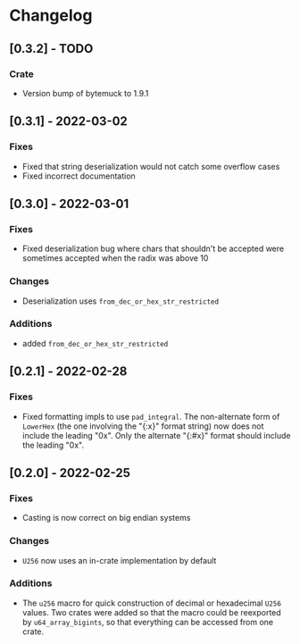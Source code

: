 # Changelog

## [0.3.2] - TODO
### Crate
- Version bump of bytemuck to 1.9.1

## [0.3.1] - 2022-03-02
### Fixes
- Fixed that string deserialization would not catch some overflow cases
- Fixed incorrect documentation

## [0.3.0] - 2022-03-01
### Fixes
- Fixed deserialization bug where chars that shouldn't be accepted were sometimes accepted when the
  radix was above 10

### Changes
- Deserialization uses `from_dec_or_hex_str_restricted`

### Additions
- added `from_dec_or_hex_str_restricted`

## [0.2.1] - 2022-02-28
### Fixes
- Fixed formatting impls to use `pad_integral`. The non-alternate form of `LowerHex` (the one
  involving the "{:x}" format string) now does not include the leading "0x". Only the alternate
  "{:#x}" format should include the leading "0x".

## [0.2.0] - 2022-02-25
### Fixes
- Casting is now correct on big endian systems

### Changes
- `U256` now uses an in-crate implementation by default

### Additions
- The `u256` macro for quick construction of decimal or hexadecimal `U256` values. Two crates were
  added so that the macro could be reexported by `u64_array_bigints`, so that everything can be
  accessed from one crate.
